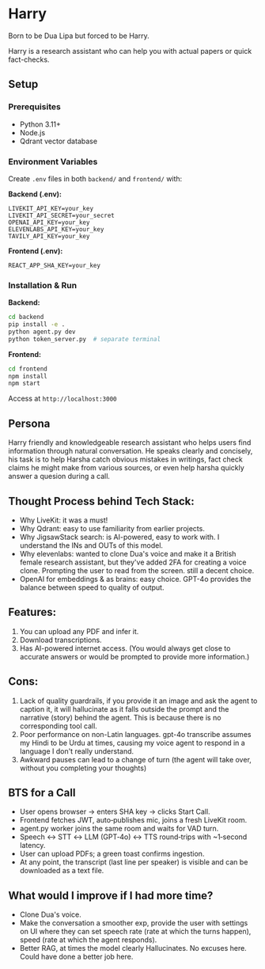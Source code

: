 # Harry

Born to be Dua Lipa but forced to be Harry.

Harry is a research assistant who can help you with actual papers or quick fact-checks. 

## Setup

### Prerequisites
- Python 3.11+
- Node.js
- Qdrant vector database

### Environment Variables
Create `.env` files in both `backend/` and `frontend/` with:

**Backend (.env):**
```
LIVEKIT_API_KEY=your_key
LIVEKIT_API_SECRET=your_secret
OPENAI_API_KEY=your_key
ELEVENLABS_API_KEY=your_key
TAVILY_API_KEY=your_key
```

**Frontend (.env):**
```
REACT_APP_SHA_KEY=your_key
```

### Installation & Run

**Backend:**
```bash
cd backend
pip install -e .
python agent.py dev
python token_server.py  # separate terminal
```

**Frontend:**
```bash
cd frontend
npm install
npm start
```

Access at `http://localhost:3000`


## Persona

Harry friendly and knowledgeable research assistant who helps users find information through natural conversation. He speaks clearly and concisely, his task is to help Harsha catch obvious mistakes in writings, fact check claims he might make from various sources, or even help harsha quickly answer a quesion during a call.

## Thought Process behind Tech Stack:

- Why LiveKit: it was a must!
- Why Qdrant: easy to use familiarity from earlier projects.
- Why JigsawStack search: is AI-powered, easy to work with. I understand the INs and OUTs of this model.
- Why elevenlabs: wanted to clone Dua's voice and make it a British female research assistant, but they've added 2FA for creating a voice clone. Prompting the user to read from the screen. still a decent choice.
- OpenAI for embeddings & as brains: easy choice. GPT-4o provides the balance between speed to quality of output. 

## Features:
1. You can upload any PDF and infer it.
2. Download transcriptions.
3. Has AI-powered internet access. (You would always get close to accurate answers or would be prompted to provide more information.)

## Cons:
1. Lack of quality guardrails, if you provide it an image and ask the agent to caption it, it will hallucinate as it falls outside the prompt and the narrative (story) behind the agent. This is because there is no corresponding tool call. 
2. Poor performance on non-Latin languages. gpt-4o transcribe assumes my Hindi to be Urdu at times, causing my voice agent to respond in a language I don't really understand.
3. Awkward pauses can lead to a change of turn (the agent will take over, without you completing your thoughts)

## BTS for a Call

- User opens browser → enters SHA key → clicks Start Call.
- Frontend fetches JWT, auto‑publishes mic, joins a fresh LiveKit room.
- agent.py worker joins the same room and waits for VAD turn.
- Speech ↔ STT ↔ LLM (GPT‑4o) ↔ TTS round‑trips with ~1‑second latency.
- User can upload PDFs; a green toast confirms ingestion.
- At any point, the transcript (last line per speaker) is visible and can be downloaded as a text file.

## What would I improve if I had more time?
- Clone Dua's voice.
- Make the conversation a smoother exp, provide the user with settings on UI where they can set speech rate (rate at which the turns happen), speed (rate at which the agent responds).
- Better RAG, at times the model clearly Hallucinates. No excuses here. Could have done a better job here.
